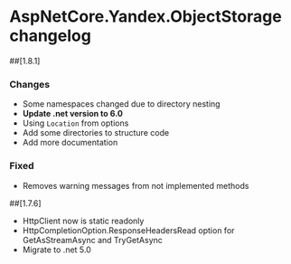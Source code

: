 <!-- Keep a Changelog guide -> https://keepachangelog.com -->

# AspNetCore.Yandex.ObjectStorage changelog

##[1.8.1]
### Changes
- Some namespaces changed due to directory nesting
- **Update .net version to 6.0**
- Using `Location` from options
- Add some directories to structure code
- Add more documentation
### Fixed
- Removes warning messages from not implemented methods

##[1.7.6]
- HttpClient now is static readonly
- HttpCompletionOption.ResponseHeadersRead option for GetAsStreamAsync and TryGetAsync
- Migrate to .net 5.0